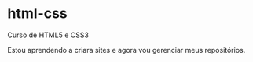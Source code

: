 # html-css
 Curso de HTML5 e CSS3

 Estou aprendendo a criara sites e agora vou gerenciar meus repositórios.
